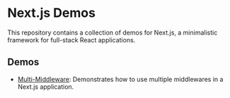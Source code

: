 # Next.js Demos

This repository contains a collection of demos for Next.js, a minimalistic framework for full-stack React applications.

## Demos

- [Multi-Middleware](./multi-middleware): Demonstrates how to use multiple middlewares in a Next.js application.
